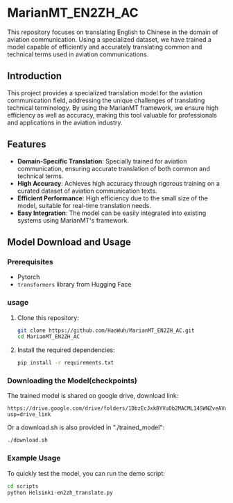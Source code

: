 # MarianMT_EN2ZH_AC

This repository focuses on translating English to Chinese in the domain of aviation communication. Using a specialized dataset, we have trained a model capable of efficiently and accurately translating common and technical terms used in aviation communications.

## Introduction

This project provides a specialized translation model for the aviation communication field, addressing the unique challenges of translating technical terminology. By using the MarianMT framework, we ensure high efficiency as well as accuracy, making this tool valuable for professionals and applications in the aviation industry.

## Features

- **Domain-Specific Translation**: Specially trained for aviation communication, ensuring accurate translation of both common and technical terms.
- **High Accuracy**: Achieves high accuracy through rigorous training on a curated dataset of aviation communication texts.
- **Efficient Performance**: High efficiency due to the small size of the model, suitable for real-time translation needs.
- **Easy Integration**: The model can be easily integrated into existing systems using MarianMT's framework.

## Model Download and Usage

### Prerequisites

- Pytorch
- `transformers` library from Hugging Face

### usage

1. Clone this repository:
   ```bash
   git clone https://github.com/HaoWuh/MarianMT_EN2ZH_AC.git
   cd MarianMT_EN2ZH_AC
   ```

2. Install the required dependencies:
   ```bash
   pip install -r requirements.txt
   ```

### Downloading the Model(checkpoints)

The trained model is shared on google drive, download link:
   ```
   https://drive.google.com/drive/folders/1DbzEcJxkBYVuOb2MACML14SWNZveAVuH?usp=drive_link
   ```
Or a download.sh is also provided in "./trained_model":

   ```bash
   ./download.sh
   ```

### Example Usage

To quickly test the model, you can run the demo script:
```bash
cd scripts
python Helsinki-en2zh_translate.py
```



